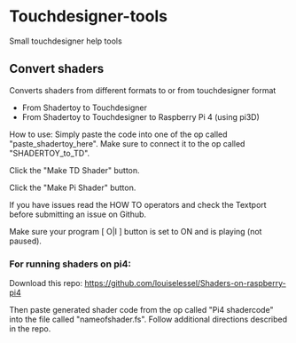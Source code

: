 # Touchdesigner-tools
Small touchdesigner help tools


## Convert shaders
Converts shaders from different formats to or from touchdesigner format
- From Shadertoy to Touchdesigner
- From Shadertoy to Touchdesigner to Raspberry Pi 4 (using pi3D)

How to use:
Simply paste the code into one of the op called "paste_shadertoy_here".
Make sure to connect it to the op called "SHADERTOY_to_TD".

Click the "Make TD Shader" button.

Click the "Make Pi Shader" button.

If you have issues read the HOW TO operators and check the Textport before submitting an issue on Github.

Make sure your program [ O|I ] button is set to ON and is playing (not paused).


### For running shaders on pi4: 
Download this repo: https://github.com/louiselessel/Shaders-on-raspberry-pi4

Then paste generated shader code from the op called "Pi4 shadercode" into the file called "nameofshader.fs".
Follow additional directions described in the repo.
